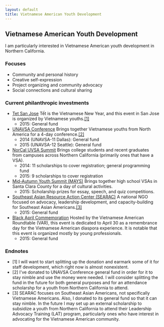 ```yaml
---
layout: default
title: Vietnamese American Youth Development
---
```


## Vietnamese American Youth Development
I am particularly interested in Vietnamese American youth development in Northern California.

### Focuses
- Community and personal history
- Creative self-expression
- Project organizing and community advocacy
- Social connections and cultural sharing

### Current philanthropic investments
- [Tet San Jose](http://www.tetsanjose.org) Tết is the Vietnamese New Year, and this event in San Jose is organized by Vietnamese youths.[\[1\]](#1)
  - 2015: General fund
- [UNAVSA Conference](http://conference.unavsa.org) Brings together Vietnamese youths from North America for a 4-day conference.[\[2\]](#2)
  - 2014 (UNAVSA-11 Dallas): General fund
  - 2015 (UNAVSA-12 Seattle): General fund
- [NorCal UVSA Summit](http://summit.norcaluvsa.org) Brings college students and recent graduates from campuses across Northern California (primarily ones that have a VSA).
  - 2014: 11 scholarships to cover registration; general programming fund
  - 2015: 9 scholarships to cover registration
- [Mid-Autumn Youth Summit (MAYS)](https://www.facebook.com/events/474512559395601) Brings together high school VSAs in Santa Clara County for a day of cultural activities.
  - 2015: Scholarship prizes for essay, speech, and quiz competitions.
- [Southeast Asian Resource Action Center (SEARAC)](http://www.searac.org) A national NGO focused on advocacy, leadership development, and capacity-building for Southeast Asian Americans.[\[3\]](#3)
  - 2015: General fund
- [Black April Commemoration](http://www.varoundtable.org) Hosted by the Vietnamese American Roundtable (VAR), this event is dedicated to April 30 as a  remembrance day for the Vietnamese American diaspora experience. It is notable that this event is organized mostly by young professionals.
  - 2015: General fund

### Endnotes
- [1] I will want to start splitting up the donation and earmark some of it for staff development, which right now is almost nonexistent.
- [2] I've donated to UNAVSA Conference general fund in order for it to stay nimble and use the money were needed. I will consider splitting the fund in the future for both general purposes and for an attendance scholarshp for a youth from Northern California to attend.
- [3] SEARAC focuses on Southeast Asian Americans, not specifically Vietnamese Americans. Also, I donated to its general fund so that it can stay nimble. In the future I may set up an external scholarship to subsidize a youth from Northern California to attend their Leadership Advocacy Training (LAT) program, particularly ones who have interest in advocating for the Vietnamese American community.
